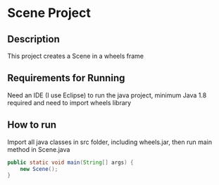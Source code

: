 # Scene Project

## Description

This project creates a Scene in a wheels frame

## Requirements for Running

Need an IDE (I use Eclipse) to run the java project, minimum Java 1.8 required and need to import wheels library

## How to run

Import all java classes in src folder, including wheels.jar, then run main method in Scene.java

```java
public static void main(String[] args) {
	new Scene();
}
```

